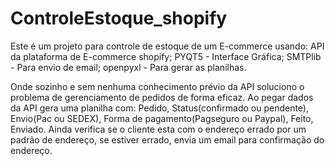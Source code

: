 # ControleEstoque_shopify
  Este é um projeto para controle de estoque de um E-commerce usando:
    API da plataforma de E-commerce shopify;
    PYQT5 - Interface Gráfica;
    SMTPlib - Para envio de email;
    openpyxl - Para gerar as planilhas.
  
  Onde sozinho e sem nenhuma conhecimento prévio da API soluciono o problema de gerenciamento de pedidos de forma eficaz.
  Ao  pegar dados da API gera uma planilha com: Pedido, Status(confirmado ou pendente), Envio(Pac ou SEDEX), Forma de pagamento(Pagseguro ou Paypal), Feito, Enviado. 
Ainda verifica se o cliente esta com o endereço errado por um padrão de endereço, se estiver errado, envia um email para confirmação do endereço.
